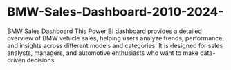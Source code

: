 # BMW-Sales-Dashboard-2010-2024-
BMW Sales Dashboard  This Power BI dashboard provides a detailed overview of BMW vehicle sales, helping users analyze trends, performance, and insights across different models and categories. It is designed for sales analysts, managers, and automotive enthusiasts who want to make data-driven decisions.
